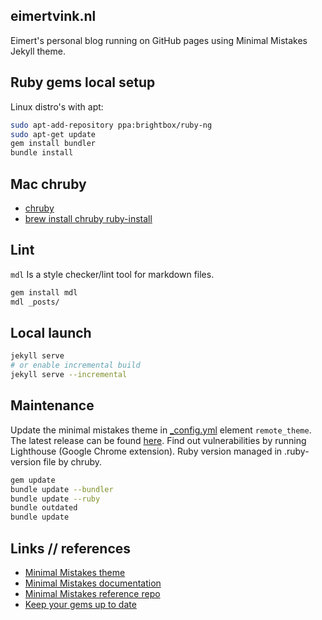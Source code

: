 ## eimertvink.nl
Eimert's personal blog running on GitHub pages using Minimal Mistakes Jekyll theme.

## Ruby gems local setup
Linux distro's with apt:
```bash
sudo apt-add-repository ppa:brightbox/ruby-ng
sudo apt-get update
gem install bundler
bundle install
```

## Mac chruby
- [chruby](https://github.com/postmodern/chruby)
- [brew install chruby ruby-install](https://stackoverflow.com/questions/51126403/you-dont-have-write-permissions-for-the-library-ruby-gems-2-3-0-directory-ma)

## Lint
`mdl` Is a style checker/lint tool for markdown files.
```bash
gem install mdl
mdl _posts/
```

## Local launch
```bash
jekyll serve
# or enable incremental build
jekyll serve --incremental
```

## Maintenance
Update the minimal mistakes theme in [_config.yml](_config.yml) element `remote_theme`. The latest release can be found [here](https://mmistakes.github.io/minimal-mistakes/).
Find out vulnerabilities by running Lighthouse (Google Chrome extension).
Ruby version managed in .ruby-version file by chruby.
```bash
gem update
bundle update --bundler
bundle update --ruby
bundle outdated
bundle update
```

## Links // references
- [Minimal Mistakes theme](https://github.com/mmistakes/minimal-mistakes)
- [Minimal Mistakes documentation](https://mmistakes.github.io/minimal-mistakes/docs/quick-start-guide/)
- [Minimal Mistakes reference repo](https://github.com/weiyangtham/weiyangtham.github.io)
- [Keep your gems up to date](https://thoughtbot.com/blog/keep-your-gems-up-to-date)
